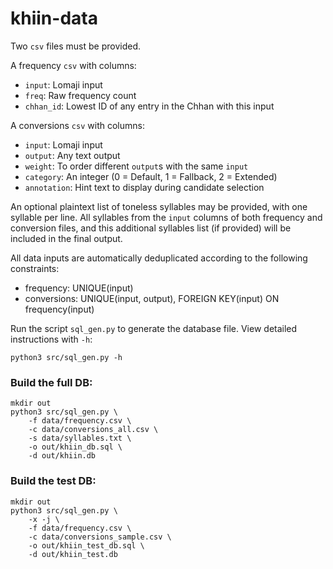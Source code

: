 # khiin-data

Two `csv` files must be provided.

A frequency `csv` with columns:

- `input`: Lomaji input
- `freq`: Raw frequency count
- `chhan_id`: Lowest ID of any entry in the Chhan with this input

A conversions `csv` with columns:

- `input`: Lomaji input
- `output`: Any text output
- `weight`: To order different `output`s with the same `input`
- `category`: An integer (0 = Default, 1 = Fallback, 2 = Extended)
- `annotation`: Hint text to display during candidate selection

An optional plaintext list of toneless syllables may be provided, with
one syllable per line. All syllables from the `input` columns of
both frequency and conversion files, and this additional syllables
list (if provided) will be included in the final output.

All data inputs are automatically deduplicated according to the
following constraints:

- frequency: UNIQUE(input)
- conversions: UNIQUE(input, output), FOREIGN KEY(input) ON frequency(input)

Run the script `sql_gen.py` to generate the database file. View
detailed instructions with `-h`:

```
python3 src/sql_gen.py -h
```

### Build the full DB:

```
mkdir out
python3 src/sql_gen.py \
    -f data/frequency.csv \
    -c data/conversions_all.csv \
    -s data/syllables.txt \
    -o out/khiin_db.sql \
    -d out/khiin.db
```

### Build the test DB:

```
mkdir out
python3 src/sql_gen.py \
    -x -j \
    -f data/frequency.csv \
    -c data/conversions_sample.csv \
    -o out/khiin_test_db.sql \
    -d out/khiin_test.db
```
